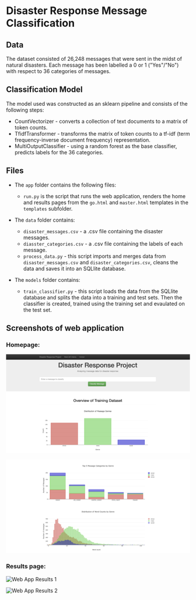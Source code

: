 # Disaster Response Message Classification

## Data

The dataset consisted of 26,248 messages that were sent in the midst of natural disasters. Each message has been labelled a 0 or 1 ("Yes"/"No") with respect to 36 categories of messages. 

## Classification Model

The model used was constructed as an sklearn pipeline and consists of the following steps: 

* CountVectorizer - converts a collection of text documents to a matrix of token counts.
* TfidfTransformer - transforms the matrix of token counts to a tf-idf (term frequency-inverse document frequency) representation.
* MultiOutputClassifier - using a random forest as the base classifier, predicts labels for the 36 categories. 

## Files 

* The `app` folder contains the following files: 

  * `run.py` is the script that runs the web application, renders the home and results pages from the `go.html` and `master.html` templates in the `templates` subfolder. 

* The `data` folder contains: 

  * `disaster_messages.csv` - a .csv file containing the disaster messages. 
  * `diasster_categories.csv` - a .csv file containing the labels of each message. 
  * `process_data.py` - this script imports and merges data from `disaster_messages.csv` and `disaster_categories.csv`, cleans the data and saves it into an SQLlite database. 

* The `models` folder contains: 

  * `train_classifier.py` - this script loads the data from the SQLlite database and splits the data into a training and test sets. Then the classifier is created, trained using the training set and evaulated on the test set. 

## Screenshots of web application

### Homepage: 

![Web App Homepage 1](/images/homepage1.png)

![Web App Homepage 2](/images/homepage2.png)

### Results page: 

![Web App Results 1](/images/results2.png)

![Web App Results 2](/images/results2.png)



